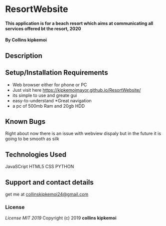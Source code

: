 # ResortWebsite
#### This application is for a beach resort which aims at communicating all services offered bt the resort, 2020
#### By **Collins kipkemoi**
## Description
## Setup/Installation Requirements
* Web browser either for phone or PC
* Just visit here https://kipkemoimayor.github.io/ResortWebsite/
* its simple to use and greate gui
* easy-to-understand
*Great navigation
* a pc of 500mb Ram and 20gb HDD 
## Known Bugs
Right about now there is an issue with webview dispaly but in the future it is going to be smooth as silk
## Technologies Used
JavaSCript
HTML5
CSS
PYTHON
## Support and contact details
get me at collinskipkemoi24@gmail.com
### License
*License MIT 2019*
Copyright (c) 2019 **collins kipkemoi**
